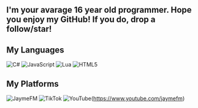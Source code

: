 ## I'm your avarage 16 year old programmer. Hope you enjoy my GitHub! If you do, drop a follow/star!


## My Languages
![C#](https://img.shields.io/badge/c%23-%23239120.svg?style=for-the-badge&logo=c-sharp&logoColor=white) ![JavaScript](https://img.shields.io/badge/javascript-%23323330.svg?style=for-the-badge&logo=javascript&logoColor=%23F7DF1E) ![Lua](https://img.shields.io/badge/lua-%232C2D72.svg?style=for-the-badge&logo=lua&logoColor=white) ![HTML5](https://img.shields.io/badge/html5-%23E34F26.svg?style=for-the-badge&logo=html5&logoColor=white)

## My Platforms 
![JaymeFM](https://img.shields.io/badge/Twitch-%239146FF.svg?style=for-the-badge&logo=Twitch&logoColor=white) 	![TikTok](https://img.shields.io/badge/TikTok-%23000000.svg?style=for-the-badge&logo=TikTok&logoColor=white) ![YouTube](https://img.shields.io/badge/YouTube-%23FF0000.svg?style=for-the-badge&logo=YouTube&logoColor=white)(https://www.youtube.com/jaymefm)

